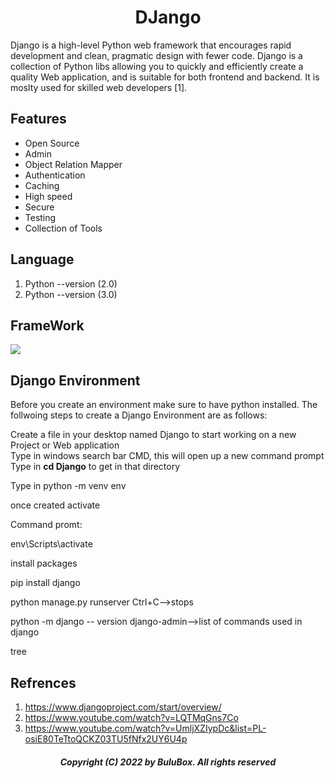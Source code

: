 <h1 align="center">DJango</h1>

Django is a high-level Python web framework that encourages rapid development and clean, pragmatic design with fewer code. Django is a collection of Python libs allowing you to quickly and efficiently create a quality Web application, and is suitable for both frontend and backend. It is moslty used for skilled web developers [1].

## Features 

<ul>
  <li>Open Source</li>
  <li>Admin</li>
  <li>Object Relation Mapper</li>
  <li>Authentication</li>
  <li>Caching</li>
  <li>High speed</li>
  <li>Secure</li>
  <li>Testing</li>
  <li>Collection of Tools</li>
</ul>  

## Language

1. Python --version (2.0)<br>
2. Python --version (3.0)<br>

## FrameWork

![](https://github.com/SoftwareBulu/TechDocumentation/blob/main/Programming/Django_FrameWork.png)

## Django Environment

Before you create an environment make sure to have python installed. The follwoing steps to create a Django Environment are as follows:

Create a file in your desktop named Django to start working on a new Project or Web application<br>
Type in windows search bar CMD, this will open up a new command prompt<br>
Type in **cd Django** to get in that directory


Type in python -m venv env

once created activate



Command promt:

env\Scripts\activate

install packages

pip install django

python manage.py runserver
Ctrl+C-->stops

python -m django -- version
django-admin-->list of commands used in django

tree





## Refrences

 1. https://www.djangoproject.com/start/overview/
 2. https://www.youtube.com/watch?v=LQTMqGns7Co
 3. https://www.youtube.com/watch?v=UmljXZIypDc&list=PL-osiE80TeTtoQCKZ03TU5fNfx2UY6U4p
<h5 align="center"> Copyright (C) 2022 by BuluBox. All rights reserved</h5>
